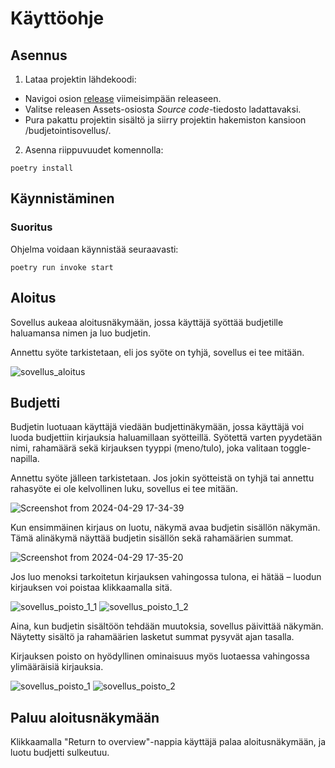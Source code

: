 # Käyttöohje

## Asennus

1. Lataa projektin lähdekoodi:
- Navigoi osion [release](https://github.com/kuosaton/ot-harjoitustyo/releases) viimeisimpään releaseen.
- Valitse releasen Assets-osiosta *Source code*-tiedosto ladattavaksi.
- Pura pakattu projektin sisältö ja siirry projektin hakemiston kansioon /budjetointisovellus/.
      
2. Asenna riippuvuudet komennolla:

```
poetry install
```

## Käynnistäminen 

### Suoritus
Ohjelma voidaan käynnistää seuraavasti:
```
poetry run invoke start
```

## Aloitus

Sovellus aukeaa aloitusnäkymään, jossa käyttäjä syöttää budjetille haluamansa nimen ja luo budjetin.

Annettu syöte tarkistetaan, eli jos syöte on tyhjä, sovellus ei tee mitään.

![sovellus_aloitus](https://github.com/kuosaton/ot-harjoitustyo/assets/120479105/6a75fe45-4798-45dc-94b9-a61070f6c5cc)

## Budjetti

Budjetin luotuaan käyttäjä viedään budjettinäkymään, jossa käyttäjä voi luoda budjettiin kirjauksia haluamillaan syötteillä. Syötettä varten pyydetään nimi, rahamäärä sekä kirjauksen tyyppi (meno/tulo), joka valitaan toggle-napilla.

Annettu syöte jälleen tarkistetaan. Jos jokin syötteistä on tyhjä tai annettu rahasyöte ei ole kelvollinen luku, sovellus ei tee mitään.

![Screenshot from 2024-04-29 17-34-39](https://github.com/kuosaton/ot-harjoitustyo/assets/120479105/05cadf64-e6a0-4cb0-a333-10653d26f343)

Kun ensimmäinen kirjaus on luotu, näkymä avaa budjetin sisällön näkymän. Tämä alinäkymä näyttää budjetin sisällön sekä rahamäärien summat.

![Screenshot from 2024-04-29 17-35-20](https://github.com/kuosaton/ot-harjoitustyo/assets/120479105/8dc6524a-2322-43bb-93cf-9f38d4b99e3c)

Jos luo menoksi tarkoitetun kirjauksen vahingossa tulona, ei hätää – luodun kirjauksen voi poistaa klikkaamalla sitä.

![sovellus_poisto_1_1](https://github.com/kuosaton/ot-harjoitustyo/assets/120479105/9d705833-9392-48d0-bd5c-e0541d6ba55e)
![sovellus_poisto_1_2](https://github.com/kuosaton/ot-harjoitustyo/assets/120479105/8b208328-a5ce-44b0-98d3-a415a2177327)

Aina, kun budjetin sisältöön tehdään muutoksia, sovellus päivittää näkymän. Näytetty sisältö ja rahamäärien lasketut summat pysyvät ajan tasalla.

Kirjauksen poisto on hyödyllinen ominaisuus myös luotaessa vahingossa ylimääräisiä kirjauksia.

![sovellus_poisto_1](https://github.com/kuosaton/ot-harjoitustyo/assets/120479105/16deb139-979a-4f90-a503-ffa9cffa2083)
![sovellus_poisto_2](https://github.com/kuosaton/ot-harjoitustyo/assets/120479105/8e962067-e16c-48c6-a941-43ce7760d48a)

## Paluu aloitusnäkymään

Klikkaamalla "Return to overview"-nappia käyttäjä palaa aloitusnäkymään, ja luotu budjetti sulkeutuu. 
